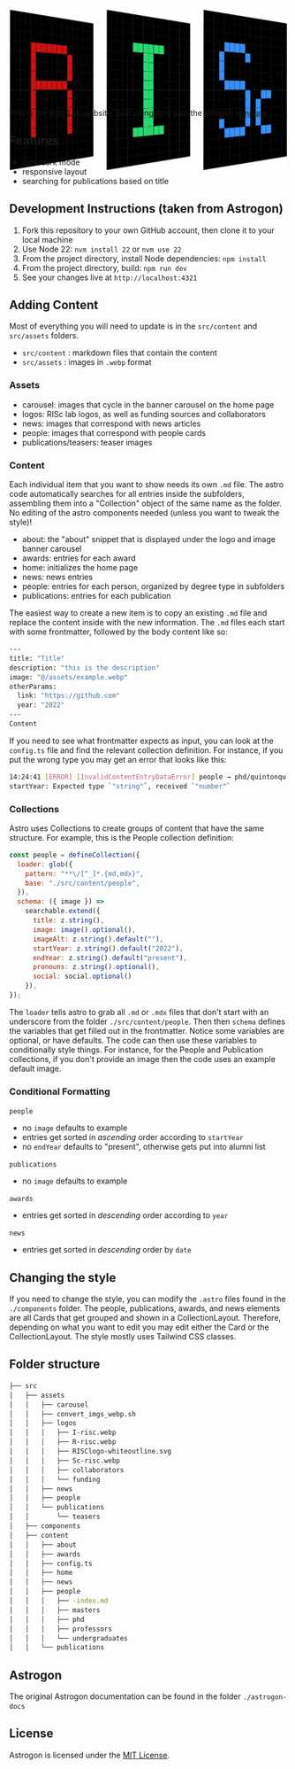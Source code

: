 
<div style="max-height:150px;">
  <img src="src/assets/logos/RISClogo-whiteoutline.svg" alt="RISc Logo"/>
</div>

---

This is the RISc Lab website, built using Atro with the Atrogon template.

## Features
- light/dark mode
- responsive layout
- searching for publications based on title

## Development Instructions (taken from Astrogon)

1. Fork this repository to your own GitHub account, then clone it to your local machine
2. Use Node 22: `nvm install 22` or `nvm use 22`
3. From the project directory, install Node dependencies: `npm install`
4. From the project directory, build: `npm run dev`
5. See your changes live at `http://localhost:4321`

## Adding Content
Most of everything you will need to update is in the ```src/content``` and ```src/assets``` folders. 

- ```src/content``` : markdown files that contain the content
- ```src/assets``` : images in ```.webp``` format

### Assets
- carousel: images that cycle in the banner carousel on the home page
- logos: RISc lab logos, as well as funding sources and collaborators
- news: images that correspond with news articles
- people: images that correspond with people cards
- publications/teasers: teaser images

### Content
Each individual item that you want to show needs its own ```.md``` file. The astro code automatically searches for all entries inside the subfolders, assembling them into a "Collection" object of the same name as the folder. No editing of the astro components needed (unless you want to tweak the style)!

- about: the "about" snippet that is displayed under the logo and image banner carousel
- awards: entries for each award
- home: initializes the home page
- news: news entries
- people: entries for each person, organized by degree type in subfolders
- publications: entries for each publication

The easiest way to create a new item is to copy an existing ```.md``` file and replace the content inside with the new information. The ```.md``` files each start with some frontmatter, followed by the body content like so:

``` bash
---
title: "Title"
description: "this is the description"
image: "@/assets/example.webp"
otherParams:
  link: "https://github.com"
  year: "2022"
---
Content
```
If you need to see what frontmatter expects as input, you can look at the ```config.ts``` file and find the relevant collection definition. For instance, if you put the wrong type you may get an error that looks like this:

```bash
14:24:41 [ERROR] [InvalidContentEntryDataError] people → phd/quintonqu data does not match collection schema.
startYear: Expected type `"string"`, received `"number"`
```

### Collections
Astro uses Collections to create groups of content that have the same structure. For example, this is the People collection definition:

```javascript
const people = defineCollection({
  loader: glob({
    pattern: "**\/[^_]*.{md,mdx}",
    base: "./src/content/people",
  }),
  schema: ({ image }) =>
    searchable.extend({
      title: z.string(),
      image: image().optional(),
      imageAlt: z.string().default(""),
      startYear: z.string().default("2022"), 
      endYear: z.string().default("present"),
      pronouns: z.string().optional(),
      social: social.optional()
    }),
});
```
The ```loader``` tells astro to grab all ```.md``` or ```.mdx``` files that don't start with an underscore from the folder ```./src/content/people```. Then then ```schema``` defines the variables that get filled out in the frontmatter. Notice some variables are optional, or have defaults. The code can then use these variables to conditionally style things. For instance, for the People and Publication collections, if you don't provide an image then the code uses an example default image.

### Conditional Formatting

```people```
 - no ```image``` defaults to example
 - entries get sorted in *ascending* order according to ```startYear```
 - no ```endYear``` defaults to "present", otherwise gets put into alumni list

```publications```
 - no ```image``` defaults to example

```awards```
 - entries get sorted in *descending* order according to ```year```

```news```
 - entries get sorted in *descending* order by ```date```

## Changing the style
If you need to change the style, you can modify the ```.astro``` files found in the ```./components``` folder. The people, publications, awards, and news elements are all Cards that get grouped and shown in a CollectionLayout. Therefore, depending on what you want to edit you may edit either the Card or the CollectionLayout. The style mostly uses Tailwind CSS classes. 

## Folder structure
``` bash
├── src
│   ├── assets
│   │   ├── carousel
│   │   ├── convert_imgs_webp.sh
│   │   ├── logos
│   │   │   ├── I-risc.webp
│   │   │   ├── R-risc.webp
│   │   │   ├── RISClogo-whiteoutline.svg
│   │   │   ├── Sc-risc.webp
│   │   │   ├── collaborators
│   │   │   └── funding
│   │   ├── news
│   │   ├── people
│   │   └── publications
│   │       └── teasers
│   ├── components
│   ├── content
│   │   ├── about
│   │   ├── awards
│   │   ├── config.ts
│   │   ├── home
│   │   ├── news
│   │   ├── people
│   │   │   ├── -index.md
│   │   │   ├── masters
│   │   │   ├── phd
│   │   │   ├── professors
│   │   │   └── undergraduates
│   │   └── publications
```

## Astrogon
The original Astrogon documentation can be found in the folder ```./astrogon-docs```

## License
Astrogon is licensed under the [MIT License](LICENSE).

